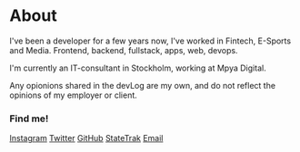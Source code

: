 # About

I've been a developer for a few years now, I've worked in Fintech, E-Sports and Media.
Frontend, backend, fullstack, apps, web, devops.

I'm currently an IT-consultant in Stockholm, working at Mpya Digital.

Any opionions shared in the devLog are my own, and do not reflect the opinions of my employer or client.


    

### Find me!
<div class="links">
 <a target="_blank" href="https://www.instagram.com/jaederdev/">Instagram</a>
        <a target="_blank" href="https://www.twitter.com/jaeder42/">Twitter</a>
        <a target="_blank" href="https://github.com/Jaeder42">GitHub</a>
        <a target="_blank" href="https://statetrak.online">StateTrak</a>
        <a target="_blank" href="mailto:jaeder@protonmail.com">Email</a>
        </div>